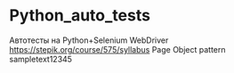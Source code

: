 # Python_auto_tests
Автотесты на Python+Selenium WebDriver
https://stepik.org/course/575/syllabus
Page Object pattern
sampletext12345
